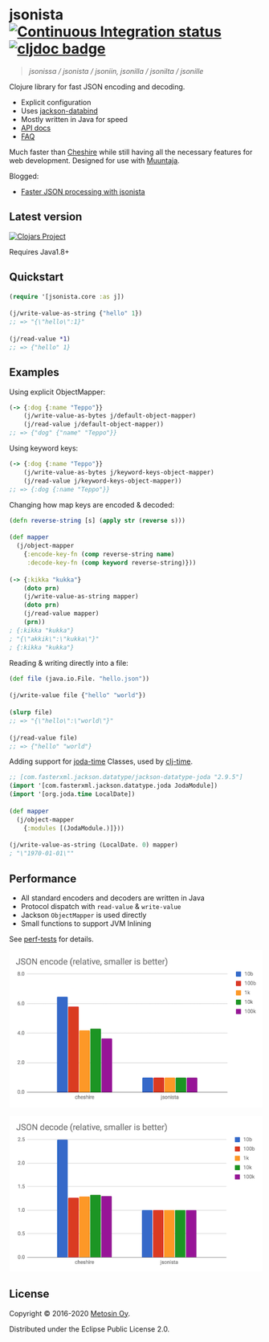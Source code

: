 # jsonista [![Continuous Integration status](https://img.shields.io/travis/metosin/jsonista.svg)](http://travis-ci.org/metosin/jsonista) [![cljdoc badge](https://cljdoc.xyz/badge/metosin/jsonista)](https://cljdoc.xyz/d/metosin/jsonista/CURRENT)

> *jsonissa / jsonista / jsoniin, jsonilla / jsonilta / jsonille*

Clojure library for fast JSON encoding and decoding.

* Explicit configuration
* Uses [jackson-databind](https://github.com/FasterXML/jackson-databind)
* Mostly written in Java for speed
* [API docs](https://metosin.github.io/jsonista/)
* [FAQ](./docs/faq.md)

Much faster than [Cheshire](https://github.com/dakrone/cheshire) while still having all the necessary features for web development. Designed for use with [Muuntaja](https://github.com/metosin/muuntaja).

Blogged:
* [Faster JSON processing with jsonista](http://www.metosin.fi/blog/faster-json-processing-with-jsonista/)

## Latest version

[![Clojars Project](http://clojars.org/metosin/jsonista/latest-version.svg)](http://clojars.org/metosin/jsonista)

Requires Java1.8+

## Quickstart

```clojure
(require '[jsonista.core :as j])

(j/write-value-as-string {"hello" 1})
;; => "{\"hello\":1}"

(j/read-value *1)
;; => {"hello" 1}
```

## Examples

Using explicit ObjectMapper:

```clj
(-> {:dog {:name "Teppo"}}
    (j/write-value-as-bytes j/default-object-mapper)
    (j/read-value j/default-object-mapper))
;; => {"dog" {"name" "Teppo"}}
```

Using keyword keys:

```clj
(-> {:dog {:name "Teppo"}}
    (j/write-value-as-bytes j/keyword-keys-object-mapper)
    (j/read-value j/keyword-keys-object-mapper))
;; => {:dog {:name "Teppo"}}
```

Changing how map keys are encoded & decoded:

```clojure
(defn reverse-string [s] (apply str (reverse s)))

(def mapper
  (j/object-mapper
    {:encode-key-fn (comp reverse-string name)
     :decode-key-fn (comp keyword reverse-string)}))

(-> {:kikka "kukka"}
    (doto prn)
    (j/write-value-as-string mapper)
    (doto prn)
    (j/read-value mapper)
    (prn))
; {:kikka "kukka"}
; "{\"akkik\":\"kukka\"}"
; {:kikka "kukka"}
```

Reading & writing directly into a file:

```clojure
(def file (java.io.File. "hello.json"))

(j/write-value file {"hello" "world"})

(slurp file)
;; => "{\"hello\":\"world\"}"

(j/read-value file)
;; => {"hello" "world"}
```

Adding support for [joda-time](http://www.joda.org/joda-time) Classes, used by [clj-time](https://github.com/clj-time/clj-time).

```clj
;; [com.fasterxml.jackson.datatype/jackson-datatype-joda "2.9.5"]
(import '[com.fasterxml.jackson.datatype.joda JodaModule])
(import '[org.joda.time LocalDate])

(def mapper
  (j/object-mapper
    {:modules [(JodaModule.)]}))

(j/write-value-as-string (LocalDate. 0) mapper)
; "\"1970-01-01\""
```
## Performance

* All standard encoders and decoders are written in Java
* Protocol dispatch with `read-value` & `write-value`
* Jackson `ObjectMapper` is used directly
* Small functions to support JVM Inlining

See [perf-tests](/test/jsonista/json_perf_test.clj) for details.

![encode](/docs/encode.png)

![decode](/docs/decode.png)

## License

Copyright &copy; 2016-2020 [Metosin Oy](http://www.metosin.fi).

Distributed under the Eclipse Public License 2.0.
